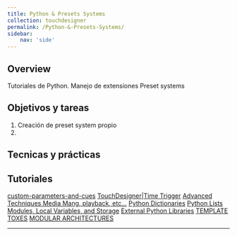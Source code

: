 ```yaml
---
title: Python & Presets Systems
collection: touchdesigner
permalink: /Python-&-Presets-Systems/
sidebar:
    nav: 'side'
---
```


## Overview ##
Tutoriales de Python.
Manejo de extensiones
Preset systems

## Objetivos y tareas ##
1. Creación de preset system propio
2. 

## Tecnicas y prácticas ##

## Tutoriales ##
[custom-parameters-and-cues](https://matthewragan.com/2019/05/06/touchdesigner-case-study-custom-parameters-and-cues/)
[TouchDesigner|Time Trigger](https://matthewragan.com/2013/04/21/touchdesigner-time-trigger/)
[Advanced Techniques Media Mang, playback, etc...][Peter Sistrom]
[Python Dictionaries](https://matthewragan.com/2015/03/31/thp-494-598-python-dictionaries-touchdesigner/)
[ Python Lists](https://matthewragan.com/2015/03/31/thp-494-598-python-lists-touchdesigner/)
[Modules, Local Variables, and Storage](https://matthewragan.com/2015/03/29/thp-494-598-modules-local-variables-and-storage-touchdesigner/)
[External Python Libraries](https://matthewragan.com/2019/09/04/touchdesigner-td-summit-2019-external-python-libraries/)
[TEMPLATE TOXES](https://matthewragan.com/2019/09/09/touchdesigner-packing-up-a-tox-for-distribution/)
[MODULAR ARCHITECTURES](https://matthewragan.com/2019/09/02/touchdesigner-td-summit-2019-modular-architectures/)

------------------------------------
[Peter Sistrom]: https://www.youtube.com/watch?v=ufwO61zEAzo&list=PLSqkC3f_BStw7EyXgUyZ0SyAv8qbvwrUj&index=3&t=7538s
